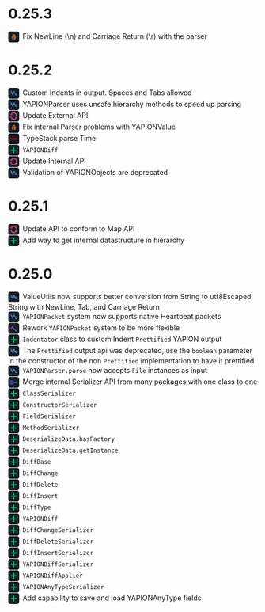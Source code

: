 # 0.25.3

<div style="margin-bottom: 1px">
<img src="icons/fix.png" width="22px" style="vertical-align: middle; margin-right: 3px"> Fix NewLine (\n) and Carriage Return (\r) with the parser
</div>

# 0.25.2

<div style="margin-bottom: 1px">
<img src="icons/streamline.png" width="22px" style="vertical-align: middle; margin-right: 3px"> Custom Indents in output. Spaces and Tabs allowed
</div>
<div style="margin-bottom: 1px">
<img src="icons/streamline.png" width="22px" style="vertical-align: middle; margin-right: 3px"> YAPIONParser uses unsafe hierarchy methods to speed up parsing
</div>
<div style="margin-bottom: 1px">
<img src="icons/update.png" width="22px" style="vertical-align: middle; margin-right: 3px"> Update External API
</div>
<div style="margin-bottom: 1px">
<img src="icons/fix.png" width="22px" style="vertical-align: middle; margin-right: 3px"> Fix internal Parser problems with YAPIONValue
</div>
<div style="margin-bottom: 1px">
<img src="icons/remove.png" width="22px" style="vertical-align: middle; margin-right: 3px"> TypeStack parse Time
</div>
<div style="margin-bottom: 1px">
<img src="icons/add.png" width="22px" style="vertical-align: middle; margin-right: 3px"> <code>YAPIONDiff</code>
</div>
<div style="margin-bottom: 1px">
<img src="icons/update.png" width="22px" style="vertical-align: middle; margin-right: 3px"> Update Internal API
</div>
<div style="margin-bottom: 1px">
<img src="icons/streamline.png" width="22px" style="vertical-align: middle; margin-right: 3px"> Validation of YAPIONObjects are deprecated
</div>

# 0.25.1

<div style="margin-bottom: 1px">
<img src="icons/update.png" width="22px" style="vertical-align: middle; margin-right: 3px"> Update API to conform to Map API
</div>
<div style="margin-bottom: 1px">
<img src="icons/add.png" width="22px" style="vertical-align: middle; margin-right: 3px"> Add way to get internal datastructure in hierarchy
</div>

# 0.25.0

<div style="margin-bottom: 1px">
<img src="icons/streamline.png" width="22px" style="vertical-align: middle; margin-right: 3px"> ValueUtils now supports better conversion from String to utf8Escaped String with NewLine, Tab, and Carriage Return
</div>
<div style="margin-bottom: 1px">
<img src="icons/streamline.png" width="22px" style="vertical-align: middle; margin-right: 3px"> <code>YAPIONPacket</code> system now supports native Heartbeat packets
</div>
<div style="margin-bottom: 1px">
<img src="icons/rework.png" width="22px" style="vertical-align: middle; margin-right: 3px"> Rework <code>YAPIONPacket</code> system to be more flexible
</div>
<div style="margin-bottom: 1px">
<img src="icons/add.png" width="22px" style="vertical-align: middle; margin-right: 3px"> <code>Indentator</code> class to custom Indent <code>Prettified</code> YAPION output
</div>
<div style="margin-bottom: 1px">
<img src="icons/streamline.png" width="22px" style="vertical-align: middle; margin-right: 3px"> The <code>Prettified</code> output api was deprecated, use the <code>boolean</code> parameter in the constructor of the non <code>Prettified</code> implementation to have it prettified
</div>
<div style="margin-bottom: 1px">
<img src="icons/streamline.png" width="22px" style="vertical-align: middle; margin-right: 3px"> <code>YAPIONParser.parse</code> now accepts <code>File</code> instances as input
</div>
<div style="margin-bottom: 1px">
<img src="icons/merge.png" width="22px" style="vertical-align: middle; margin-right: 3px"> Merge internal Serializer API from many packages with one class to one
</div>
<div style="margin-bottom: 1px">
<img src="icons/add.png" width="22px" style="vertical-align: middle; margin-right: 3px"> <code>ClassSerializer</code>
</div>
<div style="margin-bottom: 1px">
<img src="icons/add.png" width="22px" style="vertical-align: middle; margin-right: 3px"> <code>ConstructorSerializer</code>
</div>
<div style="margin-bottom: 1px">
<img src="icons/add.png" width="22px" style="vertical-align: middle; margin-right: 3px"> <code>FieldSerializer</code>
</div>
<div style="margin-bottom: 1px">
<img src="icons/add.png" width="22px" style="vertical-align: middle; margin-right: 3px"> <code>MethodSerializer</code>
</div>
<div style="margin-bottom: 1px">
<img src="icons/add.png" width="22px" style="vertical-align: middle; margin-right: 3px"> <code>DeserializeData.hasFactory</code>
</div>
<div style="margin-bottom: 1px">
<img src="icons/add.png" width="22px" style="vertical-align: middle; margin-right: 3px"> <code>DeserializeData.getInstance</code>
</div>
<div style="margin-bottom: 1px">
<img src="icons/add.png" width="22px" style="vertical-align: middle; margin-right: 3px"> <code>DiffBase</code>
</div>
<div style="margin-bottom: 1px">
<img src="icons/add.png" width="22px" style="vertical-align: middle; margin-right: 3px"> <code>DiffChange</code>
</div>
<div style="margin-bottom: 1px">
<img src="icons/add.png" width="22px" style="vertical-align: middle; margin-right: 3px"> <code>DiffDelete</code>
</div>
<div style="margin-bottom: 1px">
<img src="icons/add.png" width="22px" style="vertical-align: middle; margin-right: 3px"> <code>DiffInsert</code>
</div>
<div style="margin-bottom: 1px">
<img src="icons/add.png" width="22px" style="vertical-align: middle; margin-right: 3px"> <code>DiffType</code>
</div>
<div style="margin-bottom: 1px">
<img src="icons/add.png" width="22px" style="vertical-align: middle; margin-right: 3px"> <code>YAPIONDiff</code>
</div>
<div style="margin-bottom: 1px">
<img src="icons/add.png" width="22px" style="vertical-align: middle; margin-right: 3px"> <code>DiffChangeSerializer</code>
</div>
<div style="margin-bottom: 1px">
<img src="icons/add.png" width="22px" style="vertical-align: middle; margin-right: 3px"> <code>DiffDeleteSerializer</code>
</div>
<div style="margin-bottom: 1px">
<img src="icons/add.png" width="22px" style="vertical-align: middle; margin-right: 3px"> <code>DiffInsertSerializer</code>
</div>
<div style="margin-bottom: 1px">
<img src="icons/add.png" width="22px" style="vertical-align: middle; margin-right: 3px"> <code>YAPIONDiffSerializer</code>
</div>
<div style="margin-bottom: 1px">
<img src="icons/add.png" width="22px" style="vertical-align: middle; margin-right: 3px"> <code>YAPIONDiffApplier</code>
</div>
<div style="margin-bottom: 1px">
<img src="icons/add.png" width="22px" style="vertical-align: middle; margin-right: 3px"> <code>YAPIONAnyTypeSerializer</code>
</div>
<div style="margin-bottom: 1px">
<img src="icons/add.png" width="22px" style="vertical-align: middle; margin-right: 3px"> Add capability to save and load YAPIONAnyType fields
</div>
